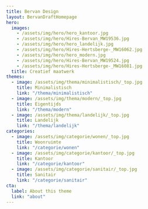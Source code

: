 ```yaml
---
title: Bervan Design
layout: BervanDraftHomepage
hero:
  images:
    - /assets/img/hero/hero_kantoor.jpg
    - /assets/img/hero/Hires-Bervan_MW19536.jpg
    - /assets/img/hero/hero_landelijk.jpg
    - /assets/img/hero/Hires-Hertsberge-_MW16062.jpg
    - /assets/img/hero/hero_modern.jpg
    - /assets/img/hero/Hires-Bervan_MW19524.jpg
    - /assets/img/hero/Hires-Hertsberge-_MW16081.jpg 
  title: Creatief maatwerk
themes:
  - image: /assets/img/thema/minimalistisch/_top.jpg
    title: Minimalistisch
    link: "/thema/minimalistisch"
  - image: /assets/img/thema/modern/_top.jpg
    title: Eigentijds
    link: "/thema/modern"
  - image: /assets/img/thema/landelijk/_top.jpg
    title: Landelijk
    link: "/thema/landelijk"
categories:
  - image: /assets/img/categorie/wonen/_top.jpg
    title: Woonruimte
    link: "/categorie/wonen"
  - image: /assets/img/categorie/kantoor/_top.jpg
    title: Kantoor
    link: "/categorie/kantoor"
  - image: /assets/img/categorie/sanitair/_top.jpg
    title: Sanitair
    link: "/categorie/sanitair"
cta:
  label: About this theme
  link: "about"
---
```

